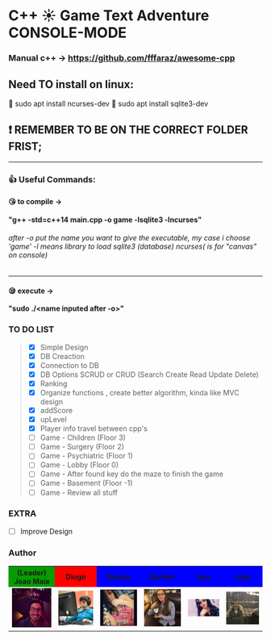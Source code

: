 # C++ :sunny: Game Text Adventure CONSOLE-MODE
### Manual c++ -> https://github.com/fffaraz/awesome-cpp
## Need TO install on linux:
:cop: sudo apt install ncurses-dev
:cop: sudo apt install sqlite3-dev

## :exclamation: REMEMBER TO BE ON THE CORRECT FOLDER FRIST;
---
### :thumbsup: Useful Commands:
#### :kissing_heart: to compile -><br>
__"g++ -std=c++14 main.cpp -o game -lsqlite3 -lncurses"__ <br>
###### after -o put the name you want to give the executable, my case i choose 'game' -l means library to load sqlite3 (database) ncurses( is for "canvas" on console)
---
#### :sleepy: execute -> <br>
__"sudo ./<name inputed after -o>"__


### TO DO LIST



> - [x] Simple Design
> - [x] DB Creaction
> - [x] Connection to DB
> - [x] DB Options SCRUD or CRUD (Search Create Read Update Delete)
> - [x] Ranking
> - [x] Organize functions , create better algorithm, kinda like MVC design 
> - [x] addScore
> - [x] upLevel
> - [x] Player info travel between cpp's 
> - [ ] Game - Children     (Floor 3)
> - [ ] Game - Surgery      (Floor 2)
> - [ ] Game - Psychiatric  (Floor 1)
> - [ ] Game - Lobby        (Floor 0)
> - [ ] Game - After found key do the maze to finish the game 
> - [ ] Game - Basement     (Floor -1)
> - [ ] Game - Review all stuff


### EXTRA 

- [ ] Improve Design 





### Author


<table>
  <tr>
    <th style="background-color:#069c00;">(Leader)<br>Joao Maia</th>
    <th style="background-color:red">Diogo</th> 
    <th style="background-color:blue">Mariya</th>
    <th style="background-color:blue">Bartiek</th>
    <th style="background-color:blue">Iqra</th>
    <th style="background-color:blue">Luke</th>
  </tr>
  <tr>
    <td><a href="https://twitter.com/wannabevunf1"><img src="authorsIMG/joao_maia.jpg" width="100"></a></td>
    <td><a href="https://www.instagram.com/diogo.avm/"><img src="authorsIMG/diogo.jpg" width="100"></a></td>
    <td><a href="https://www.instagram.com/mariya_lok/"><img src="authorsIMG/mariya.jpg" width="100"></a></td>
    <td><a href="https://www.instagram.com/everlasting_sleep/"><img src="authorsIMG/bartek.jpg" width="100"></a></td>
    <td><a href="https://www.instagram.com/_iqrakhxn/"><img src="authorsIMG/iqra.jpg" width="100"></a></td>
    <td><a href="https://www.instagram.com/lukeromp/"><img src="authorsIMG/luke.jpg" width="100"></td>
  </tr>

</table>

